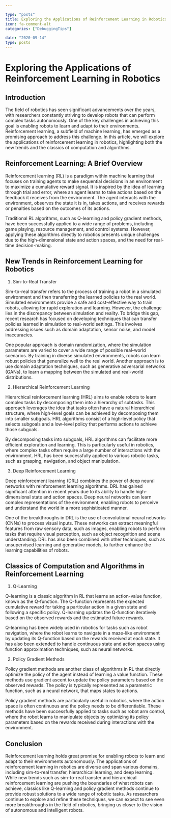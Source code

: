 ```yaml
---

type: "posts"
title: Exploring the Applications of Reinforcement Learning in Robotics
icon: fa-comment-alt
categories: ["DebuggingTips"]

date: "2020-09-14"
type: posts
---
```





# Exploring the Applications of Reinforcement Learning in Robotics

## Introduction

The field of robotics has seen significant advancements over the years, with researchers constantly striving to develop robots that can perform complex tasks autonomously. One of the key challenges in achieving this goal is enabling robots to learn and adapt to their environments. Reinforcement learning, a subfield of machine learning, has emerged as a promising approach to address this challenge. In this article, we will explore the applications of reinforcement learning in robotics, highlighting both the new trends and the classics of computation and algorithms.

## Reinforcement Learning: A Brief Overview

Reinforcement learning (RL) is a paradigm within machine learning that focuses on training agents to make sequential decisions in an environment to maximize a cumulative reward signal. It is inspired by the idea of learning through trial and error, where an agent learns to take actions based on the feedback it receives from the environment. The agent interacts with the environment, observes the state it is in, takes actions, and receives rewards or penalties based on the outcomes of its actions.

Traditional RL algorithms, such as Q-learning and policy gradient methods, have been successfully applied to a wide range of problems, including game playing, resource management, and control systems. However, applying these algorithms directly to robotics presents unique challenges due to the high-dimensional state and action spaces, and the need for real-time decision-making.

## New Trends in Reinforcement Learning for Robotics

1. Sim-to-Real Transfer

Sim-to-real transfer refers to the process of training a robot in a simulated environment and then transferring the learned policies to the real world. Simulated environments provide a safe and cost-effective way to train robots, allowing for rapid exploration and learning. However, the challenge lies in the discrepancy between simulation and reality. To bridge this gap, recent research has focused on developing techniques that can transfer policies learned in simulation to real-world settings. This involves addressing issues such as domain adaptation, sensor noise, and model inaccuracies.

One popular approach is domain randomization, where the simulation parameters are varied to cover a wide range of possible real-world scenarios. By training in diverse simulated environments, robots can learn robust policies that generalize well to the real world. Another approach is to use domain adaptation techniques, such as generative adversarial networks (GANs), to learn a mapping between the simulated and real-world distributions.

2. Hierarchical Reinforcement Learning

Hierarchical reinforcement learning (HRL) aims to enable robots to learn complex tasks by decomposing them into a hierarchy of subtasks. This approach leverages the idea that tasks often have a natural hierarchical structure, where high-level goals can be achieved by decomposing them into smaller subgoals. HRL algorithms consist of a high-level policy that selects subgoals and a low-level policy that performs actions to achieve those subgoals.

By decomposing tasks into subgoals, HRL algorithms can facilitate more efficient exploration and learning. This is particularly useful in robotics, where complex tasks often require a large number of interactions with the environment. HRL has been successfully applied to various robotic tasks, such as grasping, navigation, and object manipulation.

3. Deep Reinforcement Learning

Deep reinforcement learning (DRL) combines the power of deep neural networks with reinforcement learning algorithms. DRL has gained significant attention in recent years due to its ability to handle high-dimensional state and action spaces. Deep neural networks can learn complex representations of the environment, enabling robots to perceive and understand the world in a more sophisticated manner.

One of the breakthroughs in DRL is the use of convolutional neural networks (CNNs) to process visual inputs. These networks can extract meaningful features from raw sensory data, such as images, enabling robots to perform tasks that require visual perception, such as object recognition and scene understanding. DRL has also been combined with other techniques, such as unsupervised learning and generative models, to further enhance the learning capabilities of robots.

## Classics of Computation and Algorithms in Reinforcement Learning

1. Q-Learning

Q-learning is a classic algorithm in RL that learns an action-value function, known as the Q-function. The Q-function represents the expected cumulative reward for taking a particular action in a given state and following a specific policy. Q-learning updates the Q-function iteratively based on the observed rewards and the estimated future rewards.

Q-learning has been widely used in robotics for tasks such as robot navigation, where the robot learns to navigate in a maze-like environment by updating its Q-function based on the rewards received at each state. It has also been extended to handle continuous state and action spaces using function approximation techniques, such as neural networks.

2. Policy Gradient Methods

Policy gradient methods are another class of algorithms in RL that directly optimize the policy of the agent instead of learning a value function. These methods use gradient ascent to update the policy parameters based on the observed rewards. The policy is typically represented as a parametric function, such as a neural network, that maps states to actions.

Policy gradient methods are particularly useful in robotics, where the action space is often continuous and the policy needs to be differentiable. These methods have been successfully applied to tasks such as robot arm control, where the robot learns to manipulate objects by optimizing its policy parameters based on the rewards received during interactions with the environment.

## Conclusion

Reinforcement learning holds great promise for enabling robots to learn and adapt to their environments autonomously. The applications of reinforcement learning in robotics are diverse and span various domains, including sim-to-real transfer, hierarchical learning, and deep learning. While new trends such as sim-to-real transfer and hierarchical reinforcement learning are pushing the boundaries of what robots can achieve, classics like Q-learning and policy gradient methods continue to provide robust solutions to a wide range of robotic tasks. As researchers continue to explore and refine these techniques, we can expect to see even more breakthroughs in the field of robotics, bringing us closer to the vision of autonomous and intelligent robots.